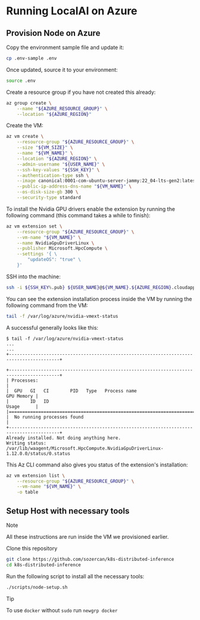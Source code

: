 # Running LocalAI on Azure

## Provision Node on Azure

Copy the environment sample file and update it:

```bash
cp .env-sample .env
```

Once updated, source it to your environment:

```bash
source .env
```

Create a resource group if you have not created this already:

```bash
az group create \
    --name "${AZURE_RESOURCE_GROUP}" \
    --location "${AZURE_REGION}"
```

Create the VM:

```bash
az vm create \
    --resource-group "${AZURE_RESOURCE_GROUP}" \
    --size "${VM_SIZE}" \
    --name "${VM_NAME}" \
    --location "${AZURE_REGION}" \
    --admin-username "${USER_NAME}" \
    --ssh-key-values "${SSH_KEY}" \
    --authentication-type ssh \
    --image canonical:0001-com-ubuntu-server-jammy:22_04-lts-gen2:latest \
    --public-ip-address-dns-name "${VM_NAME}" \
    --os-disk-size-gb 300 \
    --security-type standard
```

To install the Nvidia GPU drivers enable the extension by running the following command (this command takes a while to finish):

```bash
az vm extension set \
    --resource-group "${AZURE_RESOURCE_GROUP}" \
    --vm-name "${VM_NAME}" \
    --name NvidiaGpuDriverLinux \
    --publisher Microsoft.HpcCompute \
    --settings '{ \
        "updateOS": "true" \
    }'
```

SSH into the machine:

```bash
ssh -i ${SSH_KEY%.pub} ${USER_NAME}@${VM_NAME}.${AZURE_REGION}.cloudapp.azure.com
```

You can see the extension installation process inside the VM by running the following command from the VM:

```bash
tail -f /var/log/azure/nvidia-vmext-status
```

A successful generally looks like this:

```console
$ tail -f /var/log/azure/nvidia-vmext-status
...
...
+-----------------------------------------------------------------------------------------+

+-----------------------------------------------------------------------------------------+
| Processes:                                                                              |
|  GPU   GI   CI        PID   Type   Process name                              GPU Memory |
|        ID   ID                                                               Usage      |
|=========================================================================================|
|  No running processes found                                                             |
+-----------------------------------------------------------------------------------------+
Already installed. Not doing anything here.
Writing status: /var/lib/waagent/Microsoft.HpcCompute.NvidiaGpuDriverLinux-1.12.0.0/status/0.status
```

This Az CLI command also gives you status of the extension's installation:

```bash
az vm extension list \
    --resource-group "${AZURE_RESOURCE_GROUP}" \
    --vm-name "${VM_NAME}" \
    -o table
```

## Setup Host with necessary tools

> [!NOTE]
> All these instructions are run inside the VM we provisioned earlier.

Clone this repository

```bash
git clone https://github.com/sozercan/k8s-distributed-inference
cd k8s-distributed-inference
```

Run the following script to install all the necessary tools:

```bash
./scripts/node-setup.sh
```

> [!TIP]
> To use `docker` without `sudo` run `newgrp docker`
